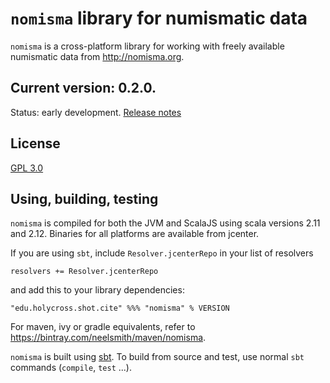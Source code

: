 # `nomisma` library for numismatic data


`nomisma` is a cross-platform library for working with freely available numismatic data from <http://nomisma.org>.

## Current version: **0.2.0**.

Status: early development. [Release notes](releases.md)

## License

[GPL 3.0](https://opensource.org/licenses/gpl-3.0.html)

## Using, building, testing

`nomisma` is compiled for both the JVM and ScalaJS using scala versions 2.11 and 2.12.  Binaries for all platforms are available from jcenter.

If you are using `sbt`, include `Resolver.jcenterRepo` in your list of resolvers

    resolvers += Resolver.jcenterRepo

and add this to your library dependencies:

    "edu.holycross.shot.cite" %%% "nomisma" % VERSION


For maven, ivy or gradle equivalents, refer to <https://bintray.com/neelsmith/maven/nomisma>.



`nomisma` is built using [sbt](http://www.scala-sbt.org/). To build from source and test, use normal `sbt` commands (`compile`, `test` ...).
